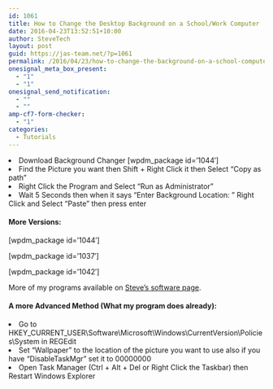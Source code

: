 ```yaml
---
id: 1061
title: How to Change the Desktop Background on a School/Work Computer
date: 2016-04-23T13:52:51+10:00
author: SteveTech
layout: post
guid: https://jas-team.net/?p=1061
permalink: /2016/04/23/how-to-change-the-background-on-a-school-computer/
onesignal_meta_box_present:
  - "1"
  - "1"
onesignal_send_notification:
  - ""
  - ""
amp-cf7-form-checker:
  - "1"
categories:
  - Tutorials
---
```

<li class="ordlist">
  Download Background Changer [wpdm_package id=&#8217;1044&#8242;]
</li>
<li class="ordlist">
  Find the Picture you want then Shift + Right Click it then Select &#8220;Copy as path&#8221;
</li>
<li class="ordlist">
  Right Click the Program and Select &#8220;Run as Administrator&#8221;
</li>
<li class="ordlist">
  Wait 5 Seconds then when it says &#8220;Enter Background Location: &#8221; Right Click and Select &#8220;Paste&#8221; then press enter
</li>

#### More Versions:

[wpdm_package id=&#8217;1044&#8242;]

[wpdm_package id=&#8217;1037&#8242;]

[wpdm_package id=&#8217;1042&#8242;]

More of my programs available on [Steve&#8217;s software page](https://jas-team.net/software/steves-downloads/).

#### A more Advanced Method (What my program does already):

<li class="ordlist">
  Go to HKEY_CURRENT_USER\Software\Microsoft\Windows\CurrentVersion\Policies\System in REGEdit
</li>
<li class="ordlist">
  Set &#8220;Wallpaper&#8221; to the location of the picture you want to use also if you have &#8220;DisableTaskMgr&#8221; set it to 00000000
</li>
<li class="ordlist">
  Open Task Manager (Ctrl + Alt + Del or Right Click the Taskbar) then Restart Windows Explorer
</li>
